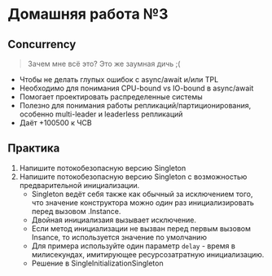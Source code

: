 # Домашняя работа №3

## Concurrency
> Зачем мне всё это? Это же заумная дичь ;(
- Чтобы не делать глупых ошибок с async/await и/или TPL
- Необходимо для понимания CPU-bound vs IO-bound в async/await
- Помогает проектировать распределенные системы
- Полезно для понимания работы репликаций/партиционирования, особенно multi-leader и leaderless репликаций
- Даёт +100500 к ЧСВ

## Практика
1. Напишите потокобезопасную версию Singleton
2. Напишите потокобезопасную версию Singleton с возможностью предварительной инициализации.
    - Singleton ведёт себя также как обычный за исключением того, что значение конструктора
    можно _один_ раз инициализировать перед вызовом .Instance.
    - Двойная инициализаия вызывает исключение.
    - Если метод инициализации не вызван перед первым вызовом Insance, то используется 
    значение по умолчанию
    - Для примера используйте один параметр ```delay``` - время в милисекундах, имитирующее
    ресурсозатратную инициализацию. 
    - Решение в SingleInitializationSingleton
